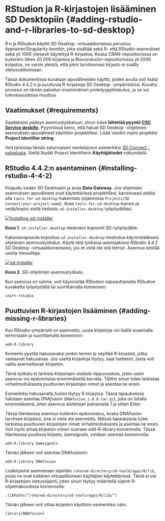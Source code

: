 # RStudion ja R-kirjastojen lisääminen SD Desktopiin {#adding-rstudio-and-r-libraries-to-sd-desktop}

R:n ja RStudion käyttö SD Desktop -virtuaalikoneissa perustuu Apptainer/Singularity-konttiin, 
joka sisältää sekä R- että RStudio-asennukset sekä yli 1000 yleisesti käytettyä R-kirjastoa. 
Koska CRAN-repositoriossa on kuitenkin lähes 20 000 kirjastoa ja Bioconductor-repositoriossa yli 2000 kirjastoa, 
on varsin yleistä, että jokin tarvitsemasi kirjasto ei sisälly oletusvalikoimaan.

Tässä dokumentissa kuvataan apuvälineiden käyttö, joiden avulla voit lisätä RStudio 4.4.2:n ja puuttuvia R-kirjastoja SD Desktop -ympäristöösi.
Kuvattu prosessi on tämän palvelun ensimmäinen prototyyppitoteutus, ja se voi tulevaisuudessa muuttua.

## Vaatimukset {#requirements}

Saadaksesi pääsyn asennustyökaluun, sinun tulee **lähettää pyyntö [CSC Service deskille](/support/contact.md)**.
Pyynnössä kerro, että haluat SD Desktop -ohjelmien asennuksen apuvälineet käyttöön projektillesi.
Lisää viestiin myös projektisi **Project identifier string**.

Voit tarkistaa tämän satunnaisen merkkijonon esimerkiksi [SD Connect -palvelusta](https://sd-connect.csc.fi). 
Sieltä löydät Project Identifierin **Käyttäjätiedot**-näkymästä.

## RStudio 4.4.2:n asentaminen {#installing-rstudio-4-4-2}

Kirjaudu sisään SD Desktopiin ja avaa **Data Gateway**. Jos ohjelmien asennuksen apuvälineet ovat käytettävissä projektillesi, kansiossasi pitäisi olla `tools-for-sd-desktop`-hakemisto (sijainnissa `Projects/SD Connect/your-project-name`).
Avaa `tools-for-sd-desktop`-kansio ja vedä/kopioi sieltä tiedosto `sd-installer.desktop` työpöydällesi.

[![Installing-sd-installer](/data/sensitive-data/images/desktop/sd-installer1.png)](/data/sensitive-data/images/desktop/sd-installer1.png)

**Kuva 1.** `sd-installer.desktop`-tiedoston kopiointi SD-työpöydälle.

Kaksoisnapsauta kopioitua `sd-installer.desktop`-tiedostoa käynnistääksesi ohjelmien asennustyökalun. Käytä tätä työkalua asentaaksesi _RStudio 4.4.2_ 
SD Desktop -virtuaalikoneeseesi, jos et vielä ole sitä tehnyt. Asennus kestää useita minuutteja.

[![sd-installer](/data/sensitive-data/images/desktop/sd-installer2.png)](/data/sensitive-data/images/desktop/sd-installer2.png)

**Kuva 2.** SD-ohjelmien asennustyökalu.

Kun asennus on valmis, voit käynnistää RStudion napsauttamalla RStudion kuvaketta työpöydällä tai suorittamalla komennon:

```text
start-rstudio
```

## Puuttuvien R-kirjastojen lisääminen {#adding-missing-r-libraries}

Kun RStudio-ympäristö on asennettu, uusia kirjastoja voi lisätä avaamalla terminaalin ja suorittamalla komennon:

```text
add-R-library 
```

Komento pyytää hakusanaksi jonkin termin ja näyttää R-kirjastot, jotka vastaavat hakusanaa.
Jos useita kirjastoja löytyy, saat luettelon, josta voit valita asennettavan kirjaston.

Tämä työkalu ei tarkista kirjastojen sisäisiä riippuvuuksia, joten usein asennus voi epäonnistua ensimmäisellä kerralla.
Tällöin sinun tulee tarkistaa virheilmoituksesta puuttuvien kirjastojen nimet ja asentaa ne ensin.

Esimerkiksi hakusanalla _fusion_ löytyy 8 kirjastoa. Tässä tapauksessa halutaan asentaa _DNAfusion_ (`DNAfusion_1.0.0.tar.gz`), 
joka on listalla ensimmäisenä, joten asennus aloitetaan painamalla _1_ ja sitten _Enter_.

Tässä tilanteessa asennus kuitenkin epäonnistuu, koska DNAfusion tarvitsee kirjaston, jota ei vielä ole asennettu. 
Näissä tapauksissa tulee tarkistaa puuttuvien kirjastojen nimet virheilmoituksesta ja asentaa ne ensin.
Voit myös antaa kirjaston nimen suoraan add-R-library-komennolle.
Tässä tilanteessa puuttuva kirjasto, _bamsignals_, voidaan asentaa komennolla:

```text
add-R-library bamsignals
```

Tämän jälkeen voit asentaa DNAfusionin:

```text
add-R-library DNAfusion
```

Lisäkirjastot asennetaan sijaintiin `/shared-directory/sd-toold/apps/R/lib`, jossa ne ovat kaikkien virtuaalikoneen käyttäjien käytettävissä.
Tämä ei ole R-kirjastojen oletussijainti, joten sinun täytyy määritellä sijainti R-ohjelmakoodissa komennolla:

```text
.libPaths(”/shared-directory/sd-tools/apps/R/lib/”)
```

Tämän jälkeen voit ottaa kirjaston käyttöön esimerkiksi näin:

```text
library(DNAfusion)
```
